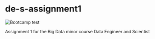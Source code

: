 # de-s-assignment1
![Bootcamp test](https://github.com/emasiraj/de-s-assignment1/workflows/Python%20application/badge.svg?branch=master)

Assignment 1 for the Big Data minor course Data Engineer and Scientist


